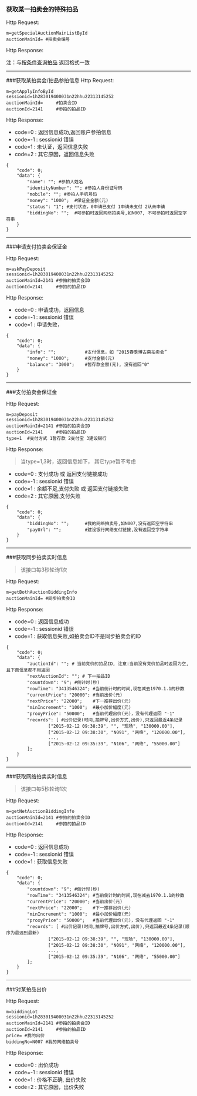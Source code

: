 ### <a name="1">获取某一拍卖会的特殊拍品</a>
Http Request: 

```
m=getSpecialAuctionMainListById
auctionMainId= #拍卖会编号
```
Http Response:

注：与[按条件查询拍品](../首页/拍品信息相关接口.md) 返回格式一致

---
###<a name="2">获取某拍卖会/拍品参拍信息</a>
Http Request: 

```
m=getApplyInfoById
sessionid=1h283019400031n22hhu22313145252
auctionMainId=     #拍卖会ID
auctionId=2141     #参拍的拍品ID
```
Http Response:

- code=0  : 返回信息成功,返回账户参拍信息
- code=-1 : sessionid 错误
- code=1  : 未认证，返回信息失败
- code=2  : 其它原因，返回信息失败

``` 
{ 
    "code": 0;
    "data": {
    	"name": ""; #参拍人姓名
    	"identityNumber": ""; #参拍人身份证号码
    	"mobile": ""; #参拍人手机号码
    	"money": "1000";  #保证金金额(元)
    	"status": "1"; #支付状态，0申请已支付 1申请未支付 2从未申请
    	"biddingNo": "";  #可参拍时返回网络拍卖号,如N007, 不可参拍时返回空字符串
	}
}
```
---
###<a name="3">申请支付拍卖会保证金</a>

Http Request: 

```
m=askPayDeposit
sessionid=1h283019400031n22hhu22313145252
auctionMainId=2141 #参拍的拍卖会ID
auctionId=2141     #参拍的拍品ID
```
Http Response:

- code=0 : 申请成功，返回信息
- code=-1 : sessionid 错误
- code=1 : 申请失败，

``` 
{ 
    "code": 0;
    "data": {
    	"info": "";           #支付信息，如 “2015春季博古斋拍卖会”
    	"money": "1000";      #支付金额(元)
    	"balance": "3000";    #暂存款金额(元), 没有返回"0"
	}
}
```
---
###<a name="4">支付拍卖会保证金</a>

Http Request: 

```
m=payDeposit
sessionid=1h283019400031n22hhu22313145252
auctionMainId=2141 #参拍的拍卖会ID
auctionId=2141     #参拍的拍品ID
type=1  #支付方式 1暂存款 2支付宝 3建设银行
```
Http Response:

> 当type=1,3时，返回信息如下， 其它type暂不考虑

- code=0  : 支付成功 或 返回支付链接成功
- code=-1 : sessionid 错误
- code=1  : 余额不足,支付失败  或 返回支付链接失败
- code=2  : 其它原因,支付失败
``` 
{ 
    "code": 0;
    "data": {
    	"biddingNo": "";      #我的网络拍卖号,如N007,没有返回空字符串
    	"payUrl": "";         #建设银行网络支付链接,没有返回空字符串
	}
}
```

---
###<a name="5">获取同步拍卖实时信息</a>

> 该接口每3秒轮询1次

Http Request: 

```
m=getBothAuctionBiddingInfo
auctionMainId= #同步拍卖会ID
```
Http Response:

- code=0 : 返回信息成功
- code=-1 : sessionid 错误
- code=1 : 获取信息失败,如拍卖会ID不是同步拍卖会的ID

``` 
{ 
    "code": 0;
    "data": {
    	"auctionId": ""; # 当前竞价的拍品ID, 注意:当前没有竞价拍品时返回为空,且下面信息都不用返回
    	"nextAuctionId": ""; # 下一拍品ID
		"countdown": "9"; #倒计时(秒)
		"nowTime": "3413546324"; #当前倒计时的时间,现在减去1970.1.1的秒数
		"currentPrice": "20000"; #当前出价(元)
		"nextPrice": "22000";    #下一推荐出价(元)
		"minIncrement": "1000";  #最小加价幅度(元)
		"proxyPrice": "50000";   #当前代理出价(元)，没有代理返回 "-1"
    	"records": [ #出价记录(时间,拍牌号,出价方式,出价),只返回最近4条记录
                ["2015-02-12 09:38:39", "", "现场", "130000.00"],
                ["2015-02-12 09:38:30", "N091", "网络", "120000.00"],
                ...,
                ["2015-02-12 09:35:39", "N106", "网络", "55000.00"]
        ];
	}
}
```  

---
###<a name="6">获取网络拍卖实时信息</a>

> 该接口每5秒轮询1次

Http Request: 

```
m=getNetAuctionBiddingInfo
auctionMainId=2141 #参拍的拍卖会ID
auctionId=2141     #参拍的拍品ID
```
Http Response:

- code=0 : 返回信息成功
- code=-1 : sessionid 错误
- code=1 : 获取信息失败

``` 
{ 
    "code": 0;
    "data": {
		"countdown": "9"; #倒计时(秒)
		"nowTime": "3413546324"; #当前倒计时的时间,现在减去1970.1.1的秒数
		"currentPrice": "20000"; #当前出价(元)
		"nextPrice": "22000";    #下一推荐出价(元)
		"minIncrement": "1000";  #最小加价幅度(元)
		"proxyPrice": "50000";   #当前代理出价(元)，没有代理返回 "-1"
    	"records": [ #出价记录(时间,拍牌号,出价方式,出价),只返回最近4条记录(顺序为最远到最新)
                ["2015-02-12 09:38:39", "", "现场", "130000.00"],
                ["2015-02-12 09:38:30", "N091", "网络", "120000.00"],
                ...,
                ["2015-02-12 09:35:39", "N106", "网络", "55000.00"]
        ];
	}
}
```  

---
###<a name="7">对某拍品出价</a>

Http Request: 

```
m=biddingLot
sessionid=1h283019400031n22hhu22313145252
auctionMainId=2141 #参拍的拍卖会ID
auctionId=2141     #参拍的拍品ID
price= #我的出价
biddingNo=N007 #我的网络拍卖号
```
Http Response:

- code=0 : 出价成功
- code=-1 : sessionid 错误
- code=1 : 价格不正确, 出价失败
- code=2 : 其它原因，出价失败

